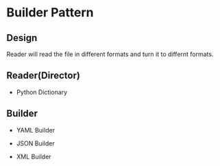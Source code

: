 # Builder Pattern


## Design

Reader will read the file in different formats and turn it to differnt formats.


## Reader(Director)

* Python Dictionary



## Builder

* YAML Builder


* JSON Builder


* XML Builder


